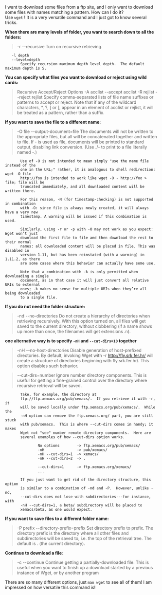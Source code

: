 I want to download some files from a ftp site, and I only want to download some files with names matching a pattern.
How can I do it?  
Use `wget` !  It is a very versatile command and I just got to know several tricks.

**When there are many levels of folder, you want to search down to all the folders:**   
 >-r
       --recursive
           Turn on recursive retrieving.

       -l depth
       --level=depth
           Specify recursion maximum depth level depth.  The default maximum depth is 5.

**You can specify what files you want to download or reject using wild cards:**   
 > Recursive Accept/Reject Options
       -A acclist --accept acclist
       -R rejlist --reject rejlist
           Specify comma-separated lists of file name suffixes or patterns to accept or
           reject. Note that if any of the wildcard characters, *, ?, [ or ], appear in
           an element of acclist or rejlist, it will be treated as a pattern, rather
           than a suffix.
           
**If you want to save the file to a different name:**  
> -O file
       --output-document=file
           The documents will not be written to the appropriate files, but all will be
           concatenated together and written to file.  If - is used as file, documents
           will be printed to standard output, disabling link conversion.  (Use ./- to
           print to a file literally named -.)

           Use of -O is not intended to mean simply "use the name file instead of the
           one in the URL;" rather, it is analogous to shell redirection: wget -O file
           http://foo is intended to work like wget -O - http://foo > file; file will be
           truncated immediately, and all downloaded content will be written there.

           For this reason, -N (for timestamp-checking) is not supported in combination
           with -O: since file is always newly created, it will always have a very new
           timestamp. A warning will be issued if this combination is used.

           Similarly, using -r or -p with -O may not work as you expect: Wget won’t just
           download the first file to file and then download the rest to their normal
           names: all downloaded content will be placed in file. This was disabled in
           version 1.11, but has been reinstated (with a warning) in 1.11.2, as there
           are some cases where this behavior can actually have some use.

           Note that a combination with -k is only permitted when downloading a single
           document, as in that case it will just convert all relative URIs to external
           ones; -k makes no sense for multiple URIs when they’re all being downloaded
           to a single file.

**If you do not need the folder structure:**

> -nd
       --no-directories
           Do not create a hierarchy of directories when retrieving
           recursively.  With this option turned on, all files will get saved
           to the current directory, without clobbering (if a name shows up
           more than once, the filenames will get extensions .n).
           


**one alternative way is to specify `-nH` and `--cut-dirs=10` together**   
>-nH
       --no-host-directories
           Disable generation of host-prefixed directories.  By default,
           invoking Wget with -r http://fly.srk.fer.hr/ will create a
           structure of directories beginning with fly.srk.fer.hr/.  This
           option disables such behavior.
           
           
>--cut-dirs=number
           Ignore number directory components.  This is useful for getting a
           fine-grained control over the directory where recursive retrieval
           will be saved.

           Take, for example, the directory at
           ftp://ftp.xemacs.org/pub/xemacs/.  If you retrieve it with -r, it
           will be saved locally under ftp.xemacs.org/pub/xemacs/.  While the
           -nH option can remove the ftp.xemacs.org/ part, you are still stuck
           with pub/xemacs.  This is where --cut-dirs comes in handy; it makes
           Wget not "see" number remote directory components.  Here are
           several examples of how --cut-dirs option works.

                   No options        -> ftp.xemacs.org/pub/xemacs/
                   -nH               -> pub/xemacs/
                   -nH --cut-dirs=1  -> xemacs/
                   -nH --cut-dirs=2  -> .

                   --cut-dirs=1      -> ftp.xemacs.org/xemacs/
                   ...

           If you just want to get rid of the directory structure, this option
           is similar to a combination of -nd and -P.  However, unlike -nd,
           --cut-dirs does not lose with subdirectories---for instance, with
           -nH --cut-dirs=1, a beta/ subdirectory will be placed to
           xemacs/beta, as one would expect.

**If you want to save files to a different folder name:**            
> -P prefix
       --directory-prefix=prefix
           Set directory prefix to prefix.  The directory prefix is the
           directory where all other files and subdirectories will be saved
           to, i.e. the top of the retrieval tree.  The default is . (the
           current directory).

**Continue to download a file**:           
> -c
       --continue
           Continue getting a partially-downloaded file.  This is useful when
           you want to finish up a download started by a previous instance of
           Wget, or by another program


There are so many different options, just `man wget` to see all of them! I am impressed on how versatile this command is!
